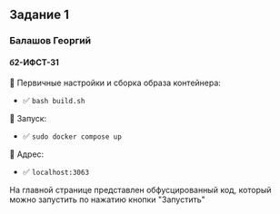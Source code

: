 ## Задание 1
### Балашов Георгий
#### б2-ИФСТ-31


📌  Первичные настройки и сборка образа контейнера:
- 	✅ `bash build.sh`

📌  Запуск:
- 	✅ `sudo docker compose up`

📌  Адрес:
- 	✅ `localhost:3063`

На главной странице представлен обфусцированный код, который можно запустить по нажатию кнопки "Запустить"
